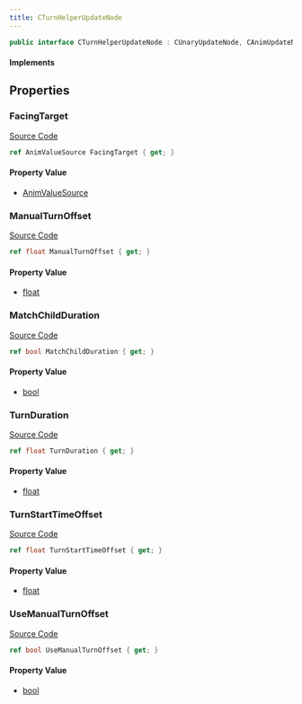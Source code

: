 ```yaml
---
title: CTurnHelperUpdateNode
---
```


```csharp
public interface CTurnHelperUpdateNode : CUnaryUpdateNode, CAnimUpdateNodeBase, ISchemaClass<CAnimUpdateNodeBase>, ISchemaClass<CUnaryUpdateNode>, ISchemaClass<CTurnHelperUpdateNode>, ISchemaField, ISchemaClass, INativeHandle
```

#### Implements

## Properties

### FacingTarget

[Source Code](https://github.com/swiftly-solution/swiftlys2/blob/main/managed/src/SwiftlyS2.Generated/Schemas/Interfaces/CTurnHelperUpdateNode.cs#L17)

```csharp
ref AnimValueSource FacingTarget { get; }
```

#### Property Value

- [AnimValueSource](/docs/api/shared/schemadefinitions/animvaluesource)

### ManualTurnOffset

[Source Code](https://github.com/swiftly-solution/swiftlys2/blob/main/managed/src/SwiftlyS2.Generated/Schemas/Interfaces/CTurnHelperUpdateNode.cs#L25)

```csharp
ref float ManualTurnOffset { get; }
```

#### Property Value

- [float](https://learn.microsoft.com/dotnet/api/system.single)

### MatchChildDuration

[Source Code](https://github.com/swiftly-solution/swiftlys2/blob/main/managed/src/SwiftlyS2.Generated/Schemas/Interfaces/CTurnHelperUpdateNode.cs#L23)

```csharp
ref bool MatchChildDuration { get; }
```

#### Property Value

- [bool](https://learn.microsoft.com/dotnet/api/system.boolean)

### TurnDuration

[Source Code](https://github.com/swiftly-solution/swiftlys2/blob/main/managed/src/SwiftlyS2.Generated/Schemas/Interfaces/CTurnHelperUpdateNode.cs#L21)

```csharp
ref float TurnDuration { get; }
```

#### Property Value

- [float](https://learn.microsoft.com/dotnet/api/system.single)

### TurnStartTimeOffset

[Source Code](https://github.com/swiftly-solution/swiftlys2/blob/main/managed/src/SwiftlyS2.Generated/Schemas/Interfaces/CTurnHelperUpdateNode.cs#L19)

```csharp
ref float TurnStartTimeOffset { get; }
```

#### Property Value

- [float](https://learn.microsoft.com/dotnet/api/system.single)

### UseManualTurnOffset

[Source Code](https://github.com/swiftly-solution/swiftlys2/blob/main/managed/src/SwiftlyS2.Generated/Schemas/Interfaces/CTurnHelperUpdateNode.cs#L27)

```csharp
ref bool UseManualTurnOffset { get; }
```

#### Property Value

- [bool](https://learn.microsoft.com/dotnet/api/system.boolean)

